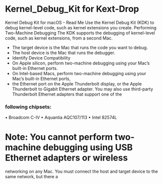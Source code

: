 # Kernel_Debug_Kit for Kext-Drop

Kernel Debug Kit for macOS -
Read Me
Use the Kernel Debug Kit (KDK) to debug kernel-level code, such as kernel extensions you
create.
Performing Two-Machine Debugging
The KDK supports the debugging of kernel-level code, such as kernel extensions, from a second
Mac.
- The target device is the Mac that runs the code you want to debug.
- The host device is the Mac that runs the debugger.
- Identify Device Compatibility
- On Apple silicon, perform two-machine debugging using your Mac’s built-in Ethernet ports.
- On Intel-based Macs, perform two-machine debugging using your Mac’s built-in Ethernet ports,
- the Ethernet port on the Apple Thunderbolt display, or the Apple Thunderbolt to Gigabit Ethernet
adapter. You may also use third-party Thunderbolt Ethernet adapters that support one of the
### following chipsets:
• Broadcom C-IV
• Aquantia AQC107/113
• Intel 82574L
# Note: You cannot perform two-machine debugging using USB Ethernet adapters or wireless
networking on any Mac.
You must connect the host and target device to the same network, but there a
